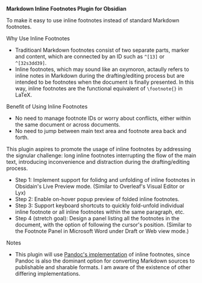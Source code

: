 **Markdown Inline Footnotes Plugin for Obsidian**

To make it easy to use inline footnotes instead of standard Markdown footnotes.

Why Use Inline Footnotes
- Traditioanl Markdown footnotes consist of two separate parts, marker and content, which are connected by an ID such as `^[13]` or `^[32s3dd39]`.
- Inline footnotes, which may sound like an oxymoron, actaully refers to inline notes in Markdown during the drafting/editing process but are intended to be footnotes when the document is finally presented. In this way, inline footnotes are the functional equivalent of `\footnote{}` in LaTeX.


Benefit of Using Inline Footnotes
- No need to manage footnote IDs or worry about conflicts, either within the same document or across documents.
- No need to jump between main text area and footnote area back and forth.


This plugin aspires to promote the usage of inline footnotes by addressing the signular challenge: long inline footnotes interrupting the flow of the main text, introducing inconvenience and distraction during the drafting/editing process.
- Step 1: Implement support for folidng and unfolding of inline footnotes in Obsidain's Live Preview mode. (Similar to Overleaf's Visual Editor or Lyx)
- Step 2: Enable on-hover popup preview of folded inline footnotes.
- Step 3: Support keyboard shortcuts to quickly fold-unfold individual inline footnote or all inline footnotes within the same paragraph, etc.
- Step 4 (stretch goal): Design a panel listing all the footnotes in the document, with the option of following the cursor's position. (Similar to the Footnote Panel in Microsoft Word under Draft or Web view mode.)


Notes
- This plugin will use [Pandoc's implementation](https://pandoc.org/MANUAL.html#extension-inline_notes) of inline footnotes, since Pandoc is also the dominant option for converting Markdown sources to publishable and sharable formats. I am aware of the existence of other differing implementations.
